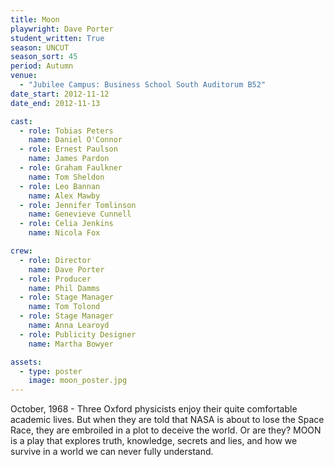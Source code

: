 ```yaml
---
title: Moon
playwright: Dave Porter
student_written: True
season: UNCUT
season_sort: 45
period: Autumn
venue:
  - "Jubilee Campus: Business School South Auditorum B52"
date_start: 2012-11-12
date_end: 2012-11-13

cast:
  - role: Tobias Peters
    name: Daniel O'Connor
  - role: Ernest Paulson
    name: James Pardon
  - role: Graham Faulkner
    name: Tom Sheldon
  - role: Leo Bannan
    name: Alex Mawby
  - role: Jennifer Tomlinson
    name: Genevieve Cunnell
  - role: Celia Jenkins
    name: Nicola Fox

crew:
  - role: Director
    name: Dave Porter
  - role: Producer
    name: Phil Damms
  - role: Stage Manager
    name: Tom Tolond
  - role: Stage Manager
    name: Anna Learoyd
  - role: Publicity Designer
    name: Martha Bowyer

assets:
  - type: poster
    image: moon_poster.jpg
---
```


October, 1968 - Three Oxford physicists enjoy their quite comfortable academic lives. But when they are told that NASA is about to lose the Space Race, they are embroiled in a plot to deceive the world. Or are they? MOON is a play that explores truth, knowledge, secrets and lies, and how we survive in a world we can never fully understand.
